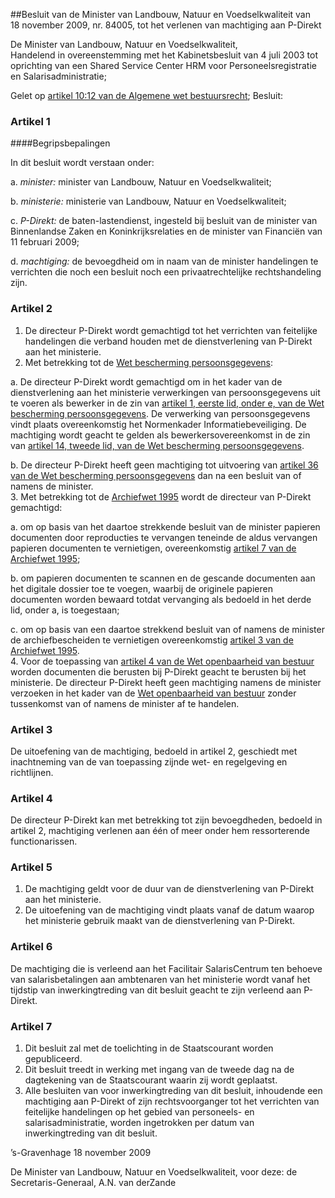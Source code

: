 <meta http-equiv='Content-Type' content='text/html; charset=utf-8' />

##Besluit van de Minister van Landbouw, Natuur en Voedselkwaliteit van 18 november 2009, nr. 84005, tot het verlenen van machtiging aan P-Direkt

De Minister van Landbouw, Natuur en Voedselkwaliteit,  
Handelend in overeenstemming met het Kabinetsbesluit van 4 juli 2003 tot oprichting van een Shared Service Center HRM voor Personeelsregistratie en Salarisadministratie;

Gelet op [artikel 10:12 van de Algemene wet bestuursrecht](../../../../../../../../../../../wet/algemene/wet/bestuursrecht/BWBR0005537/README.md);
Besluit:    

### Artikel  1  

####Begripsbepalingen

In dit besluit wordt verstaan onder: 

a. *minister:* minister van Landbouw, Natuur en Voedselkwaliteit;  

b. *ministerie:* ministerie van Landbouw, Natuur en Voedselkwaliteit;  

c. *P-Direkt:* de baten-lastendienst, ingesteld bij besluit van de minister van Binnenlandse Zaken en Koninkrijksrelaties en de minister van Financiën van 11 februari 2009;  

d. *machtiging:* de bevoegdheid om in naam van de minister handelingen te verrichten die noch een besluit noch een privaatrechtelijke rechtshandeling zijn.    

### Artikel  2  

1.  De directeur P-Direkt wordt gemachtigd tot het verrichten van feitelijke handelingen die verband houden met de dienstverlening van P-Direkt aan het ministerie.   
2.  Met betrekking tot de [Wet bescherming persoonsgegevens](../../../../../../../../../../../wet/wet/bescherming/persoonsgegevens/BWBR0011468/README.md): 

a. De directeur P-Direkt wordt gemachtigd om in het kader van de dienstverlening aan het ministerie verwerkingen van persoonsgegevens uit te voeren als bewerker in de zin van [artikel 1, eerste lid, onder e, van de Wet bescherming persoonsgegevens](../../../../../../../../../../../wet/wet/bescherming/persoonsgegevens/BWBR0011468/README.md). De verwerking van persoonsgegevens vindt plaats overeenkomstig het Normenkader Informatiebeveiliging. De machtiging wordt geacht te gelden als bewerkersovereenkomst in de zin van [artikel 14, tweede lid, van de Wet bescherming persoonsgegevens](../../../../../../../../../../../wet/wet/bescherming/persoonsgegevens/BWBR0011468/README.md).  

b. De directeur P-Direkt heeft geen machtiging tot uitvoering van [artikel 36 van de Wet bescherming persoonsgegevens](../../../../../../../../../../../wet/wet/bescherming/persoonsgegevens/BWBR0011468/README.md) dan na een besluit van of namens de minister.     
3.  Met betrekking tot de [Archiefwet 1995](../../../../../../../../../../../wet/archiefwet/1995/BWBR0007376/README.md) wordt de directeur van P-Direkt gemachtigd: 

a. om op basis van het daartoe strekkende besluit van de minister papieren documenten door reproducties te vervangen teneinde de aldus vervangen papieren documenten te vernietigen, overeenkomstig [artikel 7 van de Archiefwet 1995](../../../../../../../../../../../wet/archiefwet/1995/BWBR0007376/README.md);  

b. om papieren documenten te scannen en de gescande documenten aan het digitale dossier toe te voegen, waarbij de originele papieren documenten worden bewaard totdat vervanging als bedoeld in het derde lid, onder a, is toegestaan;  

c. om op basis van een daartoe strekkend besluit van of namens de minister de archiefbescheiden te vernietigen overeenkomstig [artikel 3 van de Archiefwet 1995](../../../../../../../../../../../wet/archiefwet/1995/BWBR0007376/README.md).     
4.  Voor de toepassing van [artikel 4 van de Wet openbaarheid van bestuur](../../../../../../../../../../../wet/wet/openbaarheid/van/bestuur/BWBR0005252/README.md) worden documenten die berusten bij P-Direkt geacht te berusten bij het ministerie. De directeur P-Direkt heeft geen machtiging namens de minister verzoeken in het kader van de [Wet openbaarheid van bestuur](../../../../../../../../../../../wet/wet/openbaarheid/van/bestuur/BWBR0005252/README.md) zonder tussenkomst van of namens de minister af te handelen.   

### Artikel  3  

De uitoefening van de machtiging, bedoeld in artikel 2, geschiedt met inachtneming van de van toepassing zijnde wet- en regelgeving en richtlijnen.  

### Artikel  4  

De directeur P-Direkt kan met betrekking tot zijn bevoegdheden, bedoeld in artikel 2, machtiging verlenen aan één of meer onder hem ressorterende functionarissen.  

### Artikel  5  

1.  De machtiging geldt voor de duur van de dienstverlening van P-Direkt aan het ministerie.   
2.  De uitoefening van de machtiging vindt plaats vanaf de datum waarop het ministerie gebruik maakt van de dienstverlening van P-Direkt.   

### Artikel  6  

De machtiging die is verleend aan het Facilitair SalarisCentrum ten behoeve van salarisbetalingen aan ambtenaren van het ministerie wordt vanaf het tijdstip van inwerkingtreding van dit besluit geacht te zijn verleend aan P-Direkt.  

### Artikel  7  

1.  Dit besluit zal met de toelichting in de Staatscourant worden gepubliceerd.   
2.  Dit besluit treedt in werking met ingang van de tweede dag na de dagtekening van de Staatscourant waarin zij wordt geplaatst.   
3.  Alle besluiten van voor inwerkingtreding van dit besluit, inhoudende een machtiging aan P-Direkt of zijn rechtsvoorganger tot het verrichten van feitelijke handelingen op het gebied van personeels- en salarisadministratie, worden ingetrokken per datum van inwerkingtreding van dit besluit.   

’s-Gravenhage 
18 november 2009   

De 
Minister van Landbouw, Natuur en Voedselkwaliteit, voor deze: de 
Secretaris-Generaal, 
A.N. van derZande   
